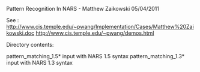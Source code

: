 Pattern Recognition In NARS - Matthew Zaikowski 05/04/2011

See :
http://www.cis.temple.edu/~pwang/Implementation/Cases/Matthew%20Zaikowski.doc
http://www.cis.temple.edu/~pwang/demos.html

Directory contents:

pattern_matching_1.5*	input with NARS 1.5 syntax
pattern_matching_1.3*	input with NARS 1.3 syntax
